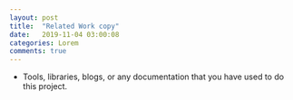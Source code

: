 ```yaml
---
layout: post
title:  "Related Work copy"
date:   2019-11-04 03:00:08
categories: Lorem
comments: true
---
```

- Tools, libraries, blogs, or any documentation that you have used to do this project.